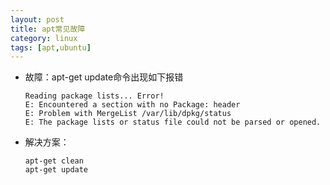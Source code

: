 ```yaml
---
layout: post
title: apt常见故障
category: linux 
tags: [apt,ubuntu]
---
```


- 故障：apt-get update命令出现如下报错

    ```
    Reading package lists... Error!
    E: Encountered a section with no Package: header
    E: Problem with MergeList /var/lib/dpkg/status
    E: The package lists or status file could not be parsed or opened.
    ```

 - 解决方案：

    ```
    apt-get clean
    apt-get update
    ```
